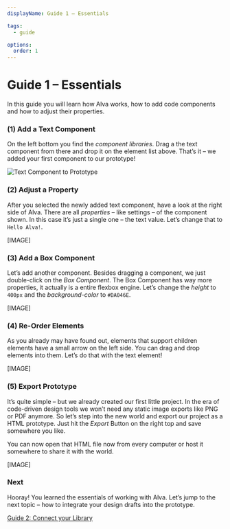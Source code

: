 ```yaml
---
displayName: Guide 1 – Essentials

tags:
  - guide

options:
  order: 1
---
```


# Guide 1 – Essentials
In this guide you will learn how Alva works, how to add code components and how to adjust their properties.

### (1) Add a Text Component
On the left bottom you find the *component libraries*. Drag a the text component from there and drop it on the element list above. That’s it – we added your first component to our prototype!

![Text Component to Prototype](https://media.meetalva.io/guides/guide-01-01.gif)

### (2) Adjust a Property
After you selected the newly added text component, have a look at the right side of Alva. There are all *properties* – like settings – of the component shown. In this case it’s just a single one – the text value. Let’s change that to `Hello Alva!`.

[IMAGE]

### (3) Add a Box Component
Let’s add another component. Besides dragging a component, we just double-click on the *Box Component*. The Box Component has way more properties, it actually is a entire flexbox engine. Let’s change the *height* to `400px` and the *background-color* to `#DA046E`.

[IMAGE]

### (4) Re-Order Elements
As you already may have found out, elements that support children elements have a small arrow on the left side. You can drag and drop elements into them. Let’s do that with the text element!

[IMAGE]

### (5) Export Prototype
It’s quite simple – but we already created our first little project. In the era of code-driven design tools we won’t need any static image exports like PNG or PDF anymore. So let’s step into the new world and export our project as a HTML prototype. Just hit the *Export* Button on the right top and save somewhere you like.

You can now open that HTML file now from every computer or host it somewhere to share it with the world.

[IMAGE]

### Next
Hooray! You learned the essentials of working with Alva. Let’s jump to the next topic – how to integrate your design drafts into the prototype.

[Guide 2: Connect your Library](./doc/docs/guides/library?guides-enabled=true)
